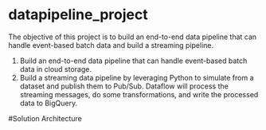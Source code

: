 # datapipeline_project

The objective of this project is to build an end-to-end data pipeline that can handle event-based batch data and build a streaming pipeline.
1. Build an end-to-end data pipeline that can handle event-based batch data in cloud storage. 
2. Build a streaming data pipeline by leveraging Python to simulate from a dataset and publish them to Pub/Sub. Dataflow will process the streaming messages, do some transformations, and write the processed data to BigQuery.

#Solution Architecture


